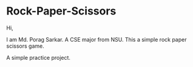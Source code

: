 # Rock-Paper-Scissors

Hi, 

I am Md. Porag Sarkar.
A CSE major from NSU. 
This a simple rock paper scissors game. 

A simple practice project.

